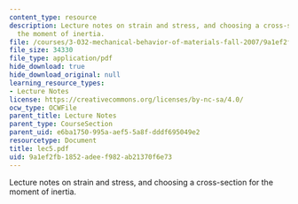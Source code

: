 ```yaml
---
content_type: resource
description: Lecture notes on strain and stress, and choosing a cross-section for
  the moment of inertia.
file: /courses/3-032-mechanical-behavior-of-materials-fall-2007/9a1ef2fb1852adeef982ab21370f6e73_lec5.pdf
file_size: 34330
file_type: application/pdf
hide_download: true
hide_download_original: null
learning_resource_types:
- Lecture Notes
license: https://creativecommons.org/licenses/by-nc-sa/4.0/
ocw_type: OCWFile
parent_title: Lecture Notes
parent_type: CourseSection
parent_uid: e6ba1750-995a-aef5-5a8f-dddf695049e2
resourcetype: Document
title: lec5.pdf
uid: 9a1ef2fb-1852-adee-f982-ab21370f6e73
---
```

Lecture notes on strain and stress, and choosing a cross-section for the moment of inertia.